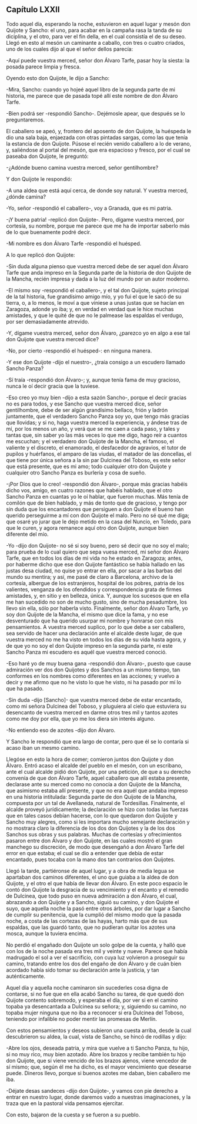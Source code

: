 Capítulo LXXII
--------------

Todo aquel día, esperando la noche, estuvieron en aquel lugar y mesón don Quijote y Sancho: el uno, para acabar en la campaña rasa la tanda de su diciplina, y el otro, para ver el fin della, en el cual consistía el de su deseo. Llegó en esto al mesón un caminante a caballo, con tres o cuatro criados, uno de los cuales dijo al que el señor dellos parecía:

-Aquí puede vuestra merced, señor don Álvaro Tarfe, pasar hoy la siesta: la posada parece limpia y fresca.

Oyendo esto don Quijote, le dijo a Sancho:

-Mira, Sancho: cuando yo hojeé aquel libro de la segunda parte de mi historia, me parece que de pasada topé allí este nombre de don Álvaro Tarfe.

-Bien podrá ser -respondió Sancho-. Dejémosle apear, que después se lo preguntaremos.

El caballero se apeó, y, frontero del aposento de don Quijote, la huéspeda le dio una sala baja, enjaezada con otras pintadas sargas, como las que tenía la estancia de don Quijote. Púsose el recién venido caballero a lo de verano, y, saliéndose al portal del mesón, que era espacioso y fresco, por el cual se paseaba don Quijote, le preguntó:

-¿Adónde bueno camina vuestra merced, señor gentilhombre?

Y don Quijote le respondió:

-A una aldea que está aquí cerca, de donde soy natural. Y vuestra merced, ¿dónde camina?

-Yo, señor -respondió el caballero-, voy a Granada, que es mi patria.

-¡Y buena patria! -replicó don Quijote-. Pero, dígame vuestra merced, por cortesía, su nombre, porque me parece que me ha de importar saberlo más de lo que buenamente podré decir.

-Mi nombre es don Álvaro Tarfe -respondió el huésped.

A lo que replicó don Quijote:

-Sin duda alguna pienso que vuestra merced debe de ser aquel don Álvaro Tarfe que anda impreso en la Segunda parte de la historia de don Quijote de la Mancha, recién impresa y dada a la luz del mundo por un autor moderno.

-El mismo soy -respondió el caballero-, y el tal don Quijote, sujeto principal de la tal historia, fue grandísimo amigo mío, y yo fui el que le sacó de su tierra, o, a lo menos, le moví a que viniese a unas justas que se hacían en Zaragoza, adonde yo iba; y, en verdad en verdad que le hice muchas amistades, y que le quité de que no le palmease las espaldas el verdugo, por ser demasiadamente atrevido.

-Y, dígame vuestra merced, señor don Álvaro, ¿parezco yo en algo a ese tal don Quijote que vuestra merced dice?

-No, por cierto -respondió el huésped-: en ninguna manera.

-Y ese don Quijote -dijo el nuestro-, ¿traía consigo a un escudero llamado Sancho Panza?

-Sí traía -respondió don Álvaro-; y, aunque tenía fama de muy gracioso, nunca le oí decir gracia que la tuviese.

-Eso creo yo muy bien -dijo a esta sazón Sancho-, porque el decir gracias no es para todos, y ese Sancho que vuestra merced dice, señor gentilhombre, debe de ser algún grandísimo bellaco, frión y ladrón juntamente, que el verdadero Sancho Panza soy yo, que tengo más gracias que llovidas; y si no, haga vuestra merced la experiencia, y ándese tras de mí, por los menos un año, y verá que se me caen a cada paso, y tales y tantas que, sin saber yo las más veces lo que me digo, hago reír a cuantos me escuchan; y el verdadero don Quijote de la Mancha, el famoso, el valiente y el discreto, el enamorado, el desfacedor de agravios, el tutor de pupilos y huérfanos, el amparo de las viudas, el matador de las doncellas, el que tiene por única señora a la sin par Dulcinea del Toboso, es este señor que está presente, que es mi amo; todo cualquier otro don Quijote y cualquier otro Sancho Panza es burlería y cosa de sueño.

-¡Por Dios que lo creo! -respondió don Álvaro-, porque más gracias habéis dicho vos, amigo, en cuatro razones que habéis hablado, que el otro Sancho Panza en cuantas yo le oí hablar, que fueron muchas. Más tenía de comilón que de bien hablado, y más de tonto que de gracioso, y tengo por sin duda que los encantadores que persiguen a don Quijote el bueno han querido perseguirme a mí con don Quijote el malo. Pero no sé qué me diga; que osaré yo jurar que le dejo metido en la casa del Nuncio, en Toledo, para que le curen, y agora remanece aquí otro don Quijote, aunque bien diferente del mío.

-Yo -dijo don Quijote- no sé si soy bueno, pero sé decir que no soy el malo; para prueba de lo cual quiero que sepa vuesa merced, mi señor don Álvaro Tarfe, que en todos los días de mi vida no he estado en Zaragoza; antes, por haberme dicho que ese don Quijote fantástico se había hallado en las justas desa ciudad, no quise yo entrar en ella, por sacar a las barbas del mundo su mentira; y así, me pasé de claro a Barcelona, archivo de la cortesía, albergue de los estranjeros, hospital de los pobres, patria de los valientes, venganza de los ofendidos y correspondencia grata de firmes amistades, y, en sitio y en belleza, única. Y, aunque los sucesos que en ella me han sucedido no son de mucho gusto, sino de mucha pesadumbre, los llevo sin ella, sólo por haberla visto. Finalmente, señor don Álvaro Tarfe, yo soy don Quijote de la Mancha, el mismo que dice la fama, y no ese desventurado que ha querido usurpar mi nombre y honrarse con mis pensamientos. A vuestra merced suplico, por lo que debe a ser caballero, sea servido de hacer una declaración ante el alcalde deste lugar, de que vuestra merced no me ha visto en todos los días de su vida hasta agora, y de que yo no soy el don Quijote impreso en la segunda parte, ni este Sancho Panza mi escudero es aquél que vuestra merced conoció.

-Eso haré yo de muy buena gana -respondió don Álvaro-, puesto que cause admiración ver dos don Quijotes y dos Sanchos a un mismo tiempo, tan conformes en los nombres como diferentes en las acciones; y vuelvo a decir y me afirmo que no he visto lo que he visto, ni ha pasado por mí lo que ha pasado.

-Sin duda -dijo [Sancho]- que vuestra merced debe de estar encantado, como mi señora Dulcinea del Toboso, y pluguiera al cielo que estuviera su desencanto de vuestra merced en darme otros tres mil y tantos azotes como me doy por ella, que yo me los diera sin interés alguno.

-No entiendo eso de azotes -dijo don Álvaro.

Y Sancho le respondió que era largo de contar, pero que él se lo contaría si acaso iban un mesmo camino.

Llegóse en esto la hora de comer; comieron juntos don Quijote y don Álvaro. Entró acaso el alcalde del pueblo en el mesón, con un escribano, ante el cual alcalde pidió don Quijote, por una petición, de que a su derecho convenía de que don Álvaro Tarfe, aquel caballero que allí estaba presente, declarase ante su merced como no conocía a don Quijote de la Mancha, que asimismo estaba allí presente, y que no era aquél que andaba impreso en una historia intitulada: Segunda parte de don Quijote de la Mancha, compuesta por un tal de Avellaneda, natural de Tordesillas. Finalmente, el alcalde proveyó jurídicamente; la declaración se hizo con todas las fuerzas que en tales casos debían hacerse, con lo que quedaron don Quijote y Sancho muy alegres, como si les importara mucho semejante declaración y no mostrara claro la diferencia de los dos don Quijotes y la de los dos Sanchos sus obras y sus palabras. Muchas de cortesías y ofrecimientos pasaron entre don Álvaro y don Quijote, en las cuales mostró el gran manchego su discreción, de modo que desengañó a don Álvaro Tarfe del error en que estaba; el cual se dio a entender que debía de estar encantado, pues tocaba con la mano dos tan contrarios don Quijotes.

Llegó la tarde, partiéronse de aquel lugar, y a obra de media legua se apartaban dos caminos diferentes, el uno que guiaba a la aldea de don Quijote, y el otro el que había de llevar don Álvaro. En este poco espacio le contó don Quijote la desgracia de su vencimiento y el encanto y el remedio de Dulcinea, que todo puso en nueva admiración a don Álvaro, el cual, abrazando a don Quijote y a Sancho, siguió su camino, y don Quijote el suyo, que aquella noche la pasó entre otros árboles, por dar lugar a Sancho de cumplir su penitencia, que la cumplió del mismo modo que la pasada noche, a costa de las cortezas de las hayas, harto más que de sus espaldas, que las guardó tanto, que no pudieran quitar los azotes una mosca, aunque la tuviera encima.

No perdió el engañado don Quijote un solo golpe de la cuenta, y halló que con los de la noche pasada era tres mil y veinte y nueve. Parece que había madrugado el sol a ver el sacrificio, con cuya luz volvieron a proseguir su camino, tratando entre los dos del engaño de don Álvaro y de cuán bien acordado había sido tomar su declaración ante la justicia, y tan auténticamente.

Aquel día y aquella noche caminaron sin sucederles cosa digna de contarse, si no fue que en ella acabó Sancho su tarea, de que quedó don Quijote contento sobremodo, y esperaba el día, por ver si en el camino topaba ya desencantada a Dulcinea su señora; y, siguiendo su camino, no topaba mujer ninguna que no iba a reconocer si era Dulcinea del Toboso, teniendo por infalible no poder mentir las promesas de Merlín.

Con estos pensamientos y deseos subieron una cuesta arriba, desde la cual descubrieron su aldea, la cual, vista de Sancho, se hincó de rodillas y dijo:

-Abre los ojos, deseada patria, y mira que vuelve a ti Sancho Panza, tu hijo, si no muy rico, muy bien azotado. Abre los brazos y recibe también tu hijo don Quijote, que si viene vencido de los brazos ajenos, viene vencedor de sí mismo; que, según él me ha dicho, es el mayor vencimiento que desearse puede. Dineros llevo, porque si buenos azotes me daban, bien caballero me iba.

-Déjate desas sandeces -dijo don Quijote-, y vamos con pie derecho a entrar en nuestro lugar, donde daremos vado a nuestras imaginaciones, y la traza que en la pastoral vida pensamos ejercitar.

Con esto, bajaron de la cuesta y se fueron a su pueblo.
